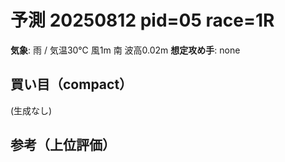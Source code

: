 # 予測 20250812 pid=05 race=1R
**気象**: 雨 / 気温30℃ 風1m 南 波高0.02m
**想定攻め手**: none

## 買い目（compact）
(生成なし)

## 参考（上位評価）